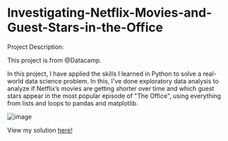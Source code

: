 # Investigating-Netflix-Movies-and-Guest-Stars-in-the-Office

Project Description:

This project is from @Datacamp.

In this project, I have applied the skills I learned in Python to solve a real-world data science problem. In this, I've done exploratory data analysis to analyze if Netflix’s movies are getting shorter over time and which guest stars appear in the most popular episode of "The Office", using everything from lists and loops to pandas and matplotlib.

![image](https://user-images.githubusercontent.com/52796809/227461057-7ed5688d-aa73-48c2-a5d1-b1060fa80580.png)

View my solution [here!](https://github.com/rushalijain06/Investigating-Netflix-Movies-and-Guest-Stars-in-the-Office/blob/main/notebook.ipynb)
